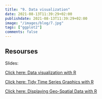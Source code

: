 ```yaml
---
title: "9. Data visualization"
date: 2021-08-13T11:39:29+02:00
publishdate: 2021-08-13T11:39:29+02:00
image: "/images/blog/7.jpg"
tags: ["ggplot2"]
comments: false
---
```


## Resourses

Slides: 

[Click here: Data visualization with R](/slides/9ggplot/9_Data_visualization.html)

[Click here: Tidy Time Series Graphics with R](/slides/12tsplot/10_TS_graphics.html)

[Click here: Displaying Geo-Spatial Data with R](/slides/13maps/11_maps.html)
